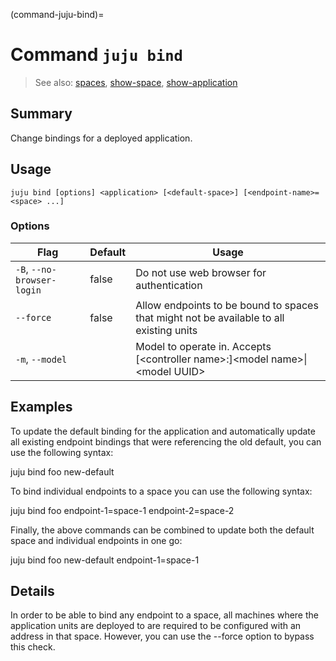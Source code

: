 (command-juju-bind)=
# Command `juju bind`
> See also: [spaces](#spaces), [show-space](#show-space), [show-application](#show-application)

## Summary
Change bindings for a deployed application.

## Usage
```juju bind [options] <application> [<default-space>] [<endpoint-name>=<space> ...]```

### Options
| Flag | Default | Usage |
| --- | --- | --- |
| `-B`, `--no-browser-login` | false | Do not use web browser for authentication |
| `--force` | false | Allow endpoints to be bound to spaces that might not be available to all existing units |
| `-m`, `--model` |  | Model to operate in. Accepts [&lt;controller name&gt;:]&lt;model name&gt;&#x7c;&lt;model UUID&gt; |

## Examples

To update the default binding for the application and automatically update all
existing endpoint bindings that were referencing the old default, you can use 
the following syntax:

  juju bind foo new-default

To bind individual endpoints to a space you can use the following syntax:

  juju bind foo endpoint-1=space-1 endpoint-2=space-2

Finally, the above commands can be combined to update both the default space
and individual endpoints in one go:

  juju bind foo new-default endpoint-1=space-1



## Details

In order to be able to bind any endpoint to a space, all machines where the
application units are deployed to are required to be configured with an address
in that space. However, you can use the --force option to bypass this check.